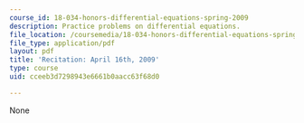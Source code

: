```yaml
---
course_id: 18-034-honors-differential-equations-spring-2009
description: Practice problems on differential equations.
file_location: /coursemedia/18-034-honors-differential-equations-spring-2009/cceeb3d7298943e6661b0aacc63f68d0_MIT18_034s09_rec16_4_16.pdf
file_type: application/pdf
layout: pdf
title: 'Recitation: April 16th, 2009'
type: course
uid: cceeb3d7298943e6661b0aacc63f68d0

---
```

None